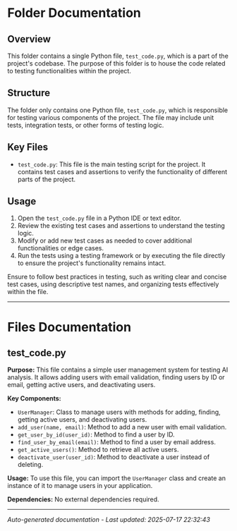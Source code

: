 # Folder Documentation

## Overview
This folder contains a single Python file, `test_code.py`, which is a part of the project's codebase. The purpose of this folder is to house the code related to testing functionalities within the project.

## Structure
The folder only contains one Python file, `test_code.py`, which is responsible for testing various components of the project. The file may include unit tests, integration tests, or other forms of testing logic.

## Key Files
- `test_code.py`: This file is the main testing script for the project. It contains test cases and assertions to verify the functionality of different parts of the project.

## Usage
1. Open the `test_code.py` file in a Python IDE or text editor.
2. Review the existing test cases and assertions to understand the testing logic.
3. Modify or add new test cases as needed to cover additional functionalities or edge cases.
4. Run the tests using a testing framework or by executing the file directly to ensure the project's functionality remains intact.

Ensure to follow best practices in testing, such as writing clear and concise test cases, using descriptive test names, and organizing tests effectively within the file.

---

# Files Documentation

## test_code.py

**Purpose:** This file contains a simple user management system for testing AI analysis. It allows adding users with email validation, finding users by ID or email, getting active users, and deactivating users.

**Key Components:**
- `UserManager`: Class to manage users with methods for adding, finding, getting active users, and deactivating users.
- `add_user(name, email)`: Method to add a new user with email validation.
- `get_user_by_id(user_id)`: Method to find a user by ID.
- `find_user_by_email(email)`: Method to find a user by email address.
- `get_active_users()`: Method to retrieve all active users.
- `deactivate_user(user_id)`: Method to deactivate a user instead of deleting.

**Usage:** To use this file, you can import the `UserManager` class and create an instance of it to manage users in your application.

**Dependencies:** No external dependencies required.

---
*Auto-generated documentation - Last updated: 2025-07-17 22:32:43*
